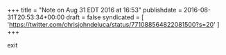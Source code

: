 +++
title = "Note on Aug 31 EDT 2016 at 16:53"
publishdate = 2016-08-31T20:53:34+00:00
draft = false
syndicated = [ 'https://twitter.com/chrisjohndeluca/status/771088564822081500?s=20' ]
+++

exit
